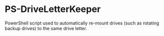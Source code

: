 # PS-DriveLetterKeeper
PowerShell script used to automatically re-mount drives (such as rotating backup drives) to the same drive letter.
